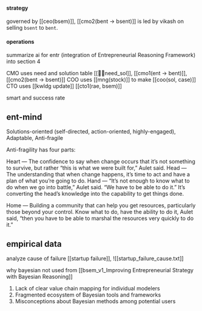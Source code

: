 #### strategy
governed by [[ceo(bsem)]], [[cmo2(bent -> bsent)]] is led by vikash on selling `bsent` to `bent`.  
#### operations
summarize ai for entr (integration of Entrepreneurial Reasoning Framework) into section 4

CMO uses need and solution table [[🧠🤜need_sol]], [[cmo1(ent -> bent)]], [[cmo2(bent -> bsent)]]
COO uses [[mng(stock)]] to make [[coo(sol, case)]]
CTO uses [[kwldg update]] [[cto1(rae, bsem)]]

smart and success rate

## ent-mind
Solutions-oriented (self-directed, action-oriented, highly-engaged), Adaptable, Anti-fragile

Anti-fragility has four parts:

Heart — The confidence to say when change occurs that it’s not something to survive, but rather “this is what we were built for,” Aulet said.
Head — The understanding that when change happens, it’s time to act and have a plan of what you’re going to do.
Hand — “It’s not enough to know what to do when we go into battle,” Aulet said. “We have to be able to do it.” It’s converting the head’s knowledge into the capability to get things done.
 
Home — Building a community that can help you get resources, particularly those beyond your control. Know what to do, have the ability to do it, Aulet said, “then you have to be able to marshal the resources very quickly to do it.”

## empirical data
analyze cause of failure [[startup failure]], 
![[startup_failure_cause.txt]]


why bayesian not used from [[bsem_v1_Improving Entrepreneurial Strategy with Bayesian Reasoning]]
1. Lack of clear value chain mapping for individual modelers
2. Fragmented ecosystem of Bayesian tools and frameworks
3. Misconceptions about Bayesian methods among potential users